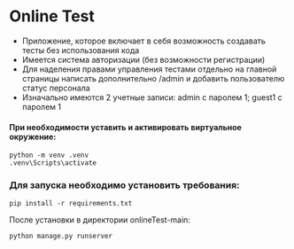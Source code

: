 # Online Test
* Приложение, которое включает в себя возможность создавать тесты без использования кода
* Имеется система авторизации (без возможности регистрации)
* Для наделения правами управления тестами отдельно на главной страницы написать дополнительно /admin и добавить пользователю статус персонала
* Изначально имеются 2 учетные записи: admin с паролем 1; guest1 с паролем 1
#### При необходимости уставить и активировать виртуальное окружение:
```
python -m venv .venv
.venv\Scripts\activate
```
### Для запуска необходимо установить требования:
```
pip install -r requirements.txt
```
После установки в директории onlineTest-main:
```
python manage.py runserver
```
